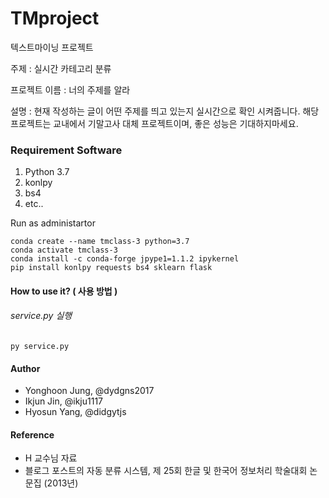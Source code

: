 # TMproject

텍스트마이닝 프로젝트

주제 : 실시간 카테고리 분류

프로젝트 이름 : 너의 주제를 알라

설명 : 현재 작성하는 글이 어떤 주제를 띄고 있는지 실시간으로 확인 시켜줍니다. 해당 프로젝트는 교내에서 기말고사 대체 프로젝트이며, 좋은 성능은 기대하지마세요.

### Requirement Software

1. Python 3.7
2. konlpy
3. bs4
4. etc..

Run as administartor

```
conda create --name tmclass-3 python=3.7
conda activate tmclass-3
conda install -c conda-forge jpype1=1.1.2 ipykernel
pip install konlpy requests bs4 sklearn flask
```

#### How to use it? ( 사용 방법 )

###### service.py 실행

```
py service.py
```

#### Author

- Yonghoon Jung, @dydgns2017
- Ikjun Jin, @ikju1117
- Hyosun Yang, @didgytjs

#### Reference

- H 교수님 자료
- 블로그 포스트의 자동 분류 시스템, 제 25회 한글 및 한국어 정보처리 학술대회 논문집 (2013년)
